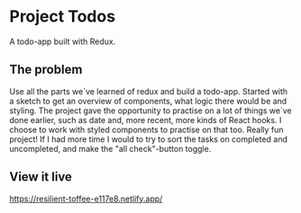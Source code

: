 # Project Todos
A todo-app built with Redux.

## The problem

Use all the parts we´ve learned of redux and build a todo-app. 
Started with a sketch to get an overview of components, what logic there would be and styling.
The project gave the opportunity to practise on a lot of things we´ve done earlier, such as date and, more recent, more kinds of React hooks.
I choose to work with styled components to practise on that too.
Really fun project! If I had more time I would to try to sort the tasks on completed and uncompleted, and make the "all check"-button toggle.

## View it live

https://resilient-toffee-e117e8.netlify.app/
